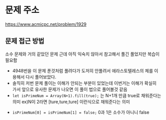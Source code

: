 # 문제 주소 
https://www.acmicpc.net/problem/1929

## 문제 접근 방법 
소수 문제와 거의 같았던 문제 근데 아직 익숙치 않아서 참고해서 풀긴 풀었지만 복습이 필요함 

* 4948번을 이 문제 푼것처럼 풀려다가 도저히 안풀려서 에라스토텔레스의 체를 이용해서 다시 풀어보았다.
* 솔직히 저번 문제 풀이는 이해가 안되는 부분이 있었는데 이번거는 이해가 확실히 가서 앞으로 유사한 문제가 나오면 이 풀이 법으로 풀어볼것 같음 
* ``` let isPrimeNum = Array(N+1).fill(true); ``` 는 N+1개 만큼 true로 채워준다는 의미  ex)N이 2라면 [ture,ture,ture] 이런식으로 채워준다는 의미 
+ ``` isPrimeNum[0] = isPrimeNum[1] = false; ``` 0과 1은 소수가 아니니 false 